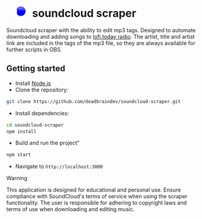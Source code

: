 
# <img src="https://raw.githubusercontent.com/deadbraindev/soundcloud-scraper/1aac4f1742f31884a7baab1ab2cc920509f18814/images/logo.svg?token=AKMZRNQRQGGD4Y2RU7RGLI3FXQSMA" widht="28px" height="28px" /> soundcloud scraper


Soundcloud scraper with the ability to edit mp3 tags. Designed to automate downloading and adding songs to [lofi.today radio](https://github.com/deadbraindev/lofi-today). The artist, title and artist link are included in the tags of the mp3 file, so they are always available for further scripts in OBS.

## Getting started
- Install [Node.js](https://nodejs.org/en/)
- Clone the repository:
```bash
git clone https://github.com/deadbraindev/soundcloud-scraper.git
```
- Install dependencies:
```bash
cd soundcloud-scraper
npm install
```
- Build and run the project"
```bash
npm start
```
- Navigate to `http://localhost:3000`

> [!WARNING]
> This application is designed for educational and personal use. Ensure compliance with SoundCloud's terms of service when using the scraper functionality. The user is responsible for adhering to copyright laws and terms of use when downloading and editing music.


